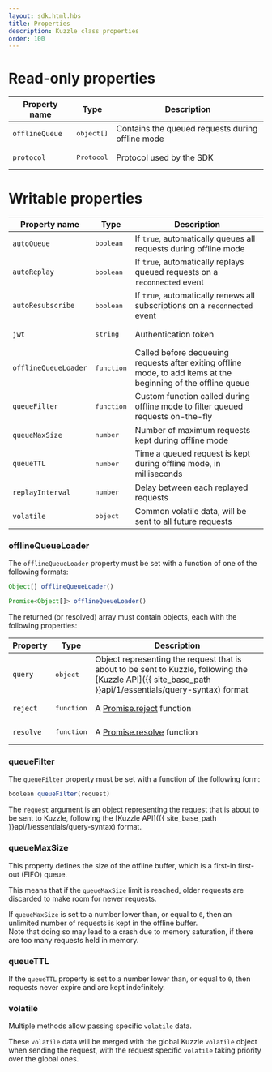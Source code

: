 ```yaml
---
layout: sdk.html.hbs
title: Properties
description: Kuzzle class properties
order: 100
---
```


# Read-only properties

| Property name        | Type     | Description          |
| -------------------- | -------- | ---------------------|
| `offlineQueue` | <pre>object[]</pre> | Contains the queued requests during offline mode   |
| `protocol` | <pre>Protocol</pre> | Protocol used by the SDK |

# Writable properties

| Property name        | Type     | Description          |
| -------------------- | -------- | ---------------------|
| `autoQueue` | <pre>boolean</pre> | If `true`, automatically queues all requests during offline mode |
| `autoReplay` | <pre>boolean</pre> | If `true`, automatically replays queued requests on a `reconnected` event |
| `autoResubscribe` | <pre>boolean</pre> | If `true`, automatically renews all subscriptions on a `reconnected` event |
| `jwt` | <pre>string</pre> | Authentication token |
| `offlineQueueLoader` | <pre>function</pre> | Called before dequeuing requests after exiting offline mode, to add items at the beginning of the offline queue  |
| `queueFilter` | <pre>function</pre> | Custom function called during offline mode to filter queued requests on-the-fly |
| `queueMaxSize` | <pre>number</pre>  | Number of maximum requests kept during offline mode|
| `queueTTL` | <pre>number</pre>  | Time a queued request is kept during offline mode, in milliseconds |
| `replayInterval` | <pre>number</pre>  | Delay between each replayed requests |
| `volatile` | <pre>object</pre> | Common volatile data, will be sent to all future requests |

### offlineQueueLoader

The `offlineQueueLoader` property must be set with a function of one of the following formats:

```js
Object[] offlineQueueLoader()

Promise<Object[]> offlineQueueLoader()
```

The returned (or resolved) array must contain objects, each with the following properties:

| Property | Type | Description |
|---|---|---|
| `query` | <pre>object</pre> | Object representing the request that is about to be sent to Kuzzle, following the [Kuzzle API]({{ site_base_path }}api/1/essentials/query-syntax) format |
| `reject` | <pre>function</pre> | A [Promise.reject](https://developer.mozilla.org/en-US/docs/Web/JavaScript/Reference/Global_Objects/Promise/reject) function |
| `resolve` | <pre>function</pre> | A [Promise.resolve](https://developer.mozilla.org/en-US/docs/Web/JavaScript/Reference/Global_Objects/Promise/resolve) function |

### queueFilter

The `queueFilter` property must be set with a function of the following form:

```js
boolean queueFilter(request)
```

The `request` argument is an object representing the request that is about to be sent to Kuzzle, following the [Kuzzle API]({{ site_base_path }}api/1/essentials/query-syntax) format.

### queueMaxSize

This property defines the size of the offline buffer, which is a first-in first-out (FIFO) queue.

This means that if the `queueMaxSize` limit is reached, older requests are discarded to make room for newer requests.

If `queueMaxSize` is set to a number lower than, or equal to `0`, then an unlimited number of requests is kept in the offline buffer.  
Note that doing so may lead to a crash due to memory saturation, if there are too many requests held in memory.

### queueTTL

If the `queueTTL` property is set to a number lower than, or equal to `0`, then requests never expire and are kept indefinitely.

### volatile

Multiple methods allow passing specific `volatile` data. 

These `volatile` data will be merged with the global Kuzzle `volatile` object when sending the request, with the request specific `volatile` taking priority over the global ones.

